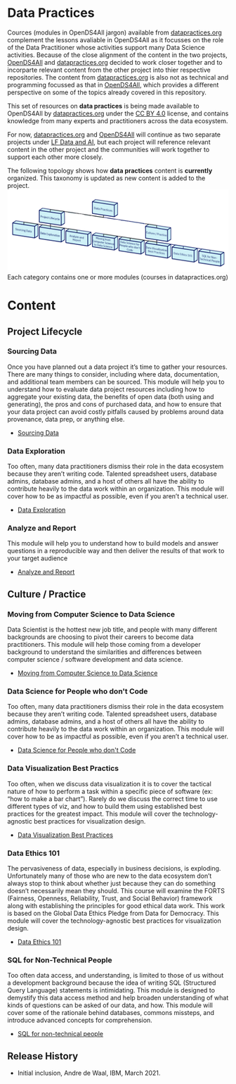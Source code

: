 # Data Practices

Cources (modules in OpenDS4All jargon) available from [datapractices.org](https://datapractices.org) complement the lessons avaliable in OpenDS4All as it focusses on the role of the Data Practitioner whose activities support many Data Science activities. Because of the close alignment of the content in the two projects, [OpenDS4All](https://github.com/odpi/OpenDS4All) and [datapractices.org](https://datapractices.org/) decided to work closer together and to incorparte relevant content from the other project into thier respective repositories. The content from [datapractices.org](https://datapractices.org) is also not as technical and programming focussed as that in [OpenDS4All](https://github.com/odpi/OpenDS4All), which provides a different perspective on some of the topics already covered in this repository. 

This set of resources on **data practices** is being made available to OpenDS4All by [datapractices.org](https://datapractices.org) under the 
[CC BY 4.0](https://creativecommons.org/licenses/by/4.0/) license, and contains
knowledge from many experts and practitioners across the data ecosystem. 

For now, [datapractices.org](https://datapractices.org) and [OpenDS4All](https://github.com/odpi/OpenDS4All) will continue as two separate projects under [LF Data and AI](https://lfaidata.foundation/about/join/), but each project will reference relevant content in the other project and the communities will work together to support each other more closely.

The following topology shows how __data practices__ content is __currently__ organized. This taxonomy is updated as new content is added to the project. 
![taxonomy](https://github.com/Frenchhorn006/OpenDS4All/blob/master/assets/img/data-practices-taxonomy.png)
Each category contains one or more modules (courses in datapractices.org)

# Content

## Project Lifecycle
### Sourcing Data
Once you have planned out a data project it’s time to gather your resources. There are many things to consider, including where data, documentation, and additional team members can be sourced. This module will help you to understand how to evaluate data project resources including how to aggregate your existing data, the benefits of open data (both using and generating), the pros and cons of purchased data, and how to ensure that your data project can avoid costly pitfalls caused by problems around data provenance, data prep, or anything else.
* [Sourcing Data](https://datapractices.org/courseware/1_2.html)

### Data Exploration
Too often, many data practitioners dismiss their role in the data ecosystem because they aren’t writing code. Talented spreadsheet users, database admins, database admins, and a host of others all have the ability to contribute heavily to the data work within an organization. This module will cover how to be as impactful as possible, even if you aren’t a technical user.
* [Data Exploration](https://datapractices.org/courseware/1_4.html)

### Analyze and Report
This module will help you to understand how to build models and answer questions in a reproducible way and then deliver the results of that work to your target audience
* [Analyze and Report](https://datapractices.org/courseware/1_5.html)

## Culture / Practice
### Moving from Computer Science to Data Science
Data Scientist is the hottest new job title, and people with many different backgrounds are choosing to pivot their careers to become data practitioners. This module will help those coming from a developer background to understand the similarities and differences between computer science / software development and data science.
* [Moving from Computer Science to Data Science](https://datapractices.org/courseware/coming-soon.html)

### Data Science for People who don't Code
Too often, many data practitioners dismiss their role in the data ecosystem because they aren’t writing code. Talented spreadsheet users, database admins, database admins, and a host of others all have the ability to contribute heavily to the data work within an organization. This module will cover how to be as impactful as possible, even if you aren’t a technical user.
* [Data Science for People who don't Code](https://datapractices.org/courseware/coming-soon.html)

### Data Visualization Best Practics
Too often, when we discuss data visualization it is to cover the tactical nature of how to perform a task within a specific piece of software (ex: “how to make a bar chart”). Rarely do we discuss the correct time to use different types of viz, and how to build them using established best practices for the greatest impact. This module will cover the technology-agnostic best practices for visualization design.
* [Data Visualization Best Practices](https://datapractices.org/courseware/2_5.html)

### Data Ethics 101
The pervasiveness of data, especially in business decisions, is exploding. Unfortunately many of those who are new to the data ecosystem don’t always stop to think about whether just because they can do something doesn’t necessarily mean they should. This course will examine the FORTS (Fairness, Openness, Reliability, Trust, and Social Behavior) framework along with establishing the principles for good ethical data work. This work is based on the Global Data Ethics Pledge from Data for Democracy. This module will cover the technology-agnostic best practices for visualization design.
* [Data Ethics 101](https://datapractices.org/courseware/coming-soon.html)

### SQL for Non-Technical People
Too often data access, and understanding, is limited to those of us without a development background because the idea of writing SQL (Structured Query Language) statements is intimidating. This module is designed to demystify this data access method and help broaden understanding of what kinds of questions can be asked of our data, and how. This module will cover some of the rationale behind databases, commons missteps, and introduce advanced concepts for comprehension.
* [SQL for non-technical people](https://datapractices.org/courseware/2_7.html)


## Release History

* Initial inclusion, Andre de Waal, IBM, March 2021.
